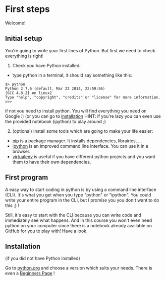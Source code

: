 # First steps

Welcome!


## Initial setup
You're going to write your first lines of Python. But first we need to check everything is right!

1. Check you have Python installed:
  - type python in a terminal, it should say something like this:
```
$> python
Python 2.7.6 (default, Mar 22 2014, 22:59:56) 
[GCC 4.8.2] on linux2
Type "help", "copyright", "credits" or "license" for more information.
>>> 
```
if not you need to install python. You will find everything you need on Google :) (or you can go to [installation](#installation)
HINT: if you're lazy you can even use the provided notebook (ipython) to play around ;)

2. (optional) Install some tools which are going to make your life easier:
  - [pip](https://pypi.python.org/pypi/pip) is a package manager. It installs dependencies, librairies, ...
  - [ipython](http://ipython.org/) is an improved command line interface. You can use it in a browser.
  - [virtualenv](https://virtualenv.pypa.io/en/latest/) is useful if you have different python projects and you want them to have their own dependencies.


## First program

A easy way to start coding in python is by using a command line interface (CLI). It's what you get when you type "python" or "ipython".
You could write your entire program in the CLI, but I promise you you don't want to do this ;) !

Still, it's easy to start with the CLI because you can write code and immediately see what happens. And in this course you won't even need python on your computer since there is a notebook already available on GitHub for you to play with! Have a look.


## Installation
<a name="installation"></a>

(if you did not have Python installed)

Go to [python.org](https://www.python.org/downloads/) and choose a version which suits your needs.
There is even a [Beginners Page](https://wiki.python.org/moin/BeginnersGuide/Download) !

